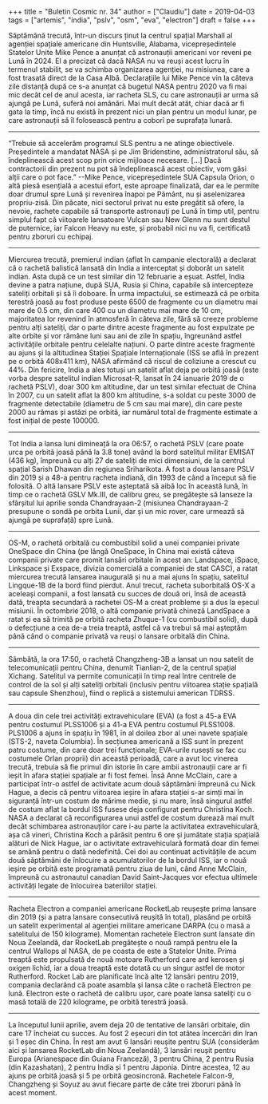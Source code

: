 +++
title = "Buletin Cosmic nr. 34"
author = ["Claudiu"]
date = 2019-04-03
tags = ["artemis", "india", "pslv", "osm", "eva", "electron"]
draft = false
+++

Săptămână trecută, într-un discurs ținut la centrul spațial Marshall al agenției spațiale americane din Huntsville, Alabama, vicepreședintele Statelor Unite Mike Pence a anunțat că astronauții americani vor reveni pe Lună în 2024. El a precizat că dacă NASA nu va reuși acest lucru în termenul stabilit, se va schimba organizarea agenției, nu misiunea, care a fost trasată direct de la Casa Albă. Declarațiile lui Mike Pence vin la câteva zile distanță după ce s-a anunțat că bugetul NASA pentru 2020 va fi mai mic decât cel de anul acesta, iar racheta SLS, cu care astronauții ar urma să ajungă pe Lună, suferă noi amânări. Mai mult decât atât, chiar dacă ar fi gata la timp, încă nu există în prezent nici un plan pentru un modul lunar, pe care astronauții să îl folosească pentru a coborî pe suprafața lunară.

---

“Trebuie să accelerăm programul SLS pentru a ne atinge obiectivele. Președintele a mandatat NASA și pe Jim Bridenstine, administratorul său, să îndeplinească acest scop prin orice mijloace necesare. […] Dacă contractorii din prezent nu pot să îndeplinească acest obiectiv, vom găsi alții care o pot face.” --Mike Pence, vicepreședintele SUA
Capsula Orion, o altă piesă esențială a acestui efort, este aproape finalizată, dar ea le permite doar drumul spre Lună și revenirea înapoi pe Pământ, nu și aselenizarea propriu-zisă. Din păcate, nici sectorul privat nu este pregătit să ofere, la nevoie, rachete capabile să transporte astronauți pe Lună în timp util, pentru simplul fapt că viitoarele lansatoare Vulcan sau New Glenn nu sunt destul de puternice, iar Falcon Heavy nu este, și probabil nici nu va fi, certificată pentru zboruri cu echipaj.

---

Miercurea trecută, premierul indian (aflat în campanie electorală) a declarat că o rachetă balistică lansată din India a interceptat și doborât un satelit indian. Asta după ce un test similar din 12 februarie a eșuat. Astfel, India devine a patra națiune, după SUA, Rusia și China, capabile să intercepteze sateliți orbitali și să îi doboare. În urma impactului, se estimează că pe orbita terestră joasă au fost produse peste 6500 de fragmente cu un diametru mai mare de 0.5 cm, din care 400 cu un diametru mai mare de 10 cm, majoritatea lor revenind în atmosferă în câteva zile, fără să creeze probleme pentru alți sateliți, dar o parte dintre aceste fragmente au fost expulzate pe alte orbite și vor rămâne luni sau ani de zile în spațiu, îngreunând astfel activitățile orbitale pentru celelalte națiuni. O parte dintre aceste fragmente au ajuns și la altitudinea Stației Spațiale Internaționale (ISS se află în prezent pe o orbită 408x411 km), NASA afirmând că riscul de coliziune a crescut cu 44%. Din fericire, India a ales totuși un satelit aflat deja pe orbită joasă (este vorba despre satelitul indian Microsat-R, lansat în 24 ianuarie 2019 de o rachetă PSLV), doar 300 km altitudine, dar un test similar efectuat de China în 2007, cu un satelit aflat la 800 km altitudine, s-a soldat cu peste 3000 de fragmente detectabile (diametru de 5 cm sau mai mare), din care peste 2000 au rămas și astăzi pe orbită, iar numărul total de fragmente estimate a fost inițial de peste 100000.

---

Tot India a lansa luni dimineață la ora 06:57, o rachetă PSLV (care poate urca pe orbită joasă până la 3.8 tone) având la bord satelitul militar EMISAT (436 kg), împreună cu alți 27 de sateliți de mici dimensiuni, de la centrul spațial Sarish Dhawan din regiunea Sriharikota. A fost a doua lansare PSLV din 2019 și a 48-a pentru racheta indiană, din 1993 de când a început să fie folosită. O altă lansare PSLV este așteptată să aibă loc în această lună, în timp ce o rachetă GSLV Mk.III, de calibru greu, se pregătește să lanseze la sfârșitul lui aprilie sonda Chandrayaan-2 (misiunea Chandrayaan-2 presupune o sondă pe orbita Lunii, dar și un mic rover, care urmează să ajungă pe suprafață) spre Lună.

---

OS-M, o rachetă orbitală cu combustibil solid a unei companiei private OneSpace din China (pe lângă OneSpace, în China mai există câteva companii private care promit lansări orbitale în acest an: Landspace, iSpace, Linkspace și Exspace, divizia comercială a companiei de stat CASC), a ratat miercurea trecută lansarea inaugurală și nu a mai ajuns în spațiu, satelitul Lingque-1B de la bord fiind pierdut. Anul trecut, racheta suborbitală OS-X a aceleași companii, a fost lansată cu succes de două ori, însă de această dată, treapta secundară a rachetei OS-M a creat probleme și a dus la eșecul misiunii. În octombrie 2018, o altă companie privată chineză LandSpace a ratat și ea să trimită pe orbită racheta Zhuque-1 (cu combustibil solid), după o defecțiune a cea de-a treia treaptă, astfel că va trebui să mai așteptăm până când o companie privată va reuși o lansare orbitală din China.

---

Sâmbătă, la ora 17:50, o rachetă Changzheng-3B a lansat un nou satelit de telecomunicații pentru China, denumit Tianlian-2, de la centrul spațial Xichang. Satelitul va permite comunicații în timp real între centrele de control de la sol și alți sateliți orbitali (inclusiv pentru viitoarea stație spațială sau capsule Shenzhou), fiind o replică a sistemului american TDRSS.

---

A doua din cele trei activități extravehiculare (EVA) (a fost a 45-a EVA pentru costumul PLSS1006 și a 41-a EVA pentru costumul PLSS1008. PLS1006 a ajuns în spațiu în 1981, în al doilea zbor al unei navete spațiale (STS-2, naveta Columbia). În secțiunea americană a ISS sunt în prezent patru costume, din care doar trei funcționale; EVA-urile rusești se fac cu costumele Orlan proprii) din această perioadă, care a avut loc vinerea trecută, trebuia să fie primul din istorie în care ambii astronauții care ar fi ieșit în afara stației spațiale ar fi fost femei. Însă Anne McClain, care a participat într-o astfel de activitate acum două săptămâni împreună cu Nick Hague, a decis că pentru viitoarea ieșire în afara stației s-ar simți mai în siguranță într-un costum de mărime medie, și nu mare, însă singurul astfel de costum aflat la bordul ISS fusese deja configurat pentru Christina Koch. NASA a declarat că reconfigurarea unui astfel de costum durează mai mult decât schimbarea astronauților care i-au parte la activitatea extravehiculară, așa că vineri, Christina Koch a părăsit pentru 6 ore și jumătate stația spațială alături de Nick Hague, iar o activitate extravehiculară formată doar din femei se amână pentru o dată nedefinită. Cei doi au continuat activitățile de acum două săptămâni de înlocuire a acumulatorilor de la bordul ISS, iar o nouă ieșire pe orbită este programată pentru ziua de luni, când Anne McClain, împreună cu astronautul canadian David Saint-Jacques vor efectua ultimele activități legate de înlocuirea bateriilor stației.

---

Racheta Electron a companiei americane RocketLab reușește prima lansare din 2019 (și a patra lansare consecutivă reușită în total), plasând pe orbită un satelit experimental al agenției militare americane DARPA (cu o masă a satelitului de 150 kilograme). Momentan rachetele Electron sunt lansate din Noua Zeelandă, dar RocketLab pregătește o nouă rampă pentru ele la centrul Wallops al NASA, de pe coasta de este a Statelor Unite. Prima treaptă este propulsată de nouă motoare Rutherford care ard kerosen și oxigen lichid, iar a doua treaptă este dotată cu un singur astfel de motor Rutherford. Rocket Lab are planificate încă alte 12 lansări pentru 2019, compania declarând că poate asambla și lansa câte o rachetă Electron pe lună. Electron este o rachetă de calibru ușor, care poate lansa sateliți cu o masă totală de 220 kilograme, pe orbită terestră joasă.

---

La începutul lunii aprilie, avem deja 20 de tentative de lansări orbitale, din care 17 încheiat cu succes. Au fost 2 eșecuri din tot atâtea încercări din Iran și 1 eșec din China. În rest am avut 6 lansări reușite pentru SUA (considerăm aici și lansarea RocketLab din Noua Zeelandă), 3 lansări reușit pentru Europa (Arianespace din Guiana Franceză), 3 pentru China, 2 pentru Rusia (din Kazashatan), 2 pentru India și 1 pentru Japonia. Dintre acestea, 12 au ajuns pe orbită joasă și 5 pe orbită geosincronă. Rachetele Falcon-9, Changzheng și Soyuz au avut fiecare parte de câte trei zboruri până în acest moment.

